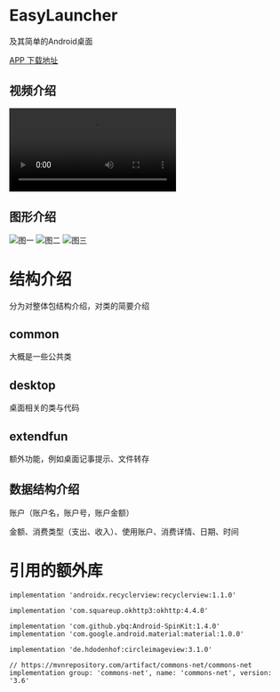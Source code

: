 # EasyLauncher
及其简单的Android桌面

[APP 下载地址](https://github.com/AIOCW/EasyLauncher/releases)

## 视频介绍
![演示视频](https://ps.aiocw.com/easylauncher/0.mp4)
## 图形介绍
![图一](https://ps.aiocw.com/easylauncher/1.jpg)
![图二](https://ps.aiocw.com/easylauncher/2.jpg)
![图三](https://ps.aiocw.com/easylauncher/3.jpg)


# 结构介绍
分为对整体包结构介绍，对类的简要介绍
## common
大概是一些公共类
## desktop
桌面相关的类与代码
## extendfun  
额外功能，例如桌面记事提示、文件转存
 
## 数据结构介绍
账户（账户名，账户号，账户金额）

金额、消费类型（支出、收入）、使用账户、消费详情、日期、时间

 
# 引用的额外库


    implementation 'androidx.recyclerview:recyclerview:1.1.0'

    implementation 'com.squareup.okhttp3:okhttp:4.4.0'

    implementation 'com.github.ybq:Android-SpinKit:1.4.0'
    implementation 'com.google.android.material:material:1.0.0'

    implementation 'de.hdodenhof:circleimageview:3.1.0'

    // https://mvnrepository.com/artifact/commons-net/commons-net
    implementation group: 'commons-net', name: 'commons-net', version: '3.6'